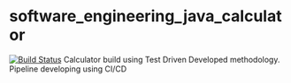 # software_engineering_java_calculator
[![Build Status](http://localhost:8080/job/se_calculator/badge/icon)](http://localhost:8080/job/se_calculator/)
Calculator build using Test Driven Developed methodology. Pipeline developing using CI/CD
